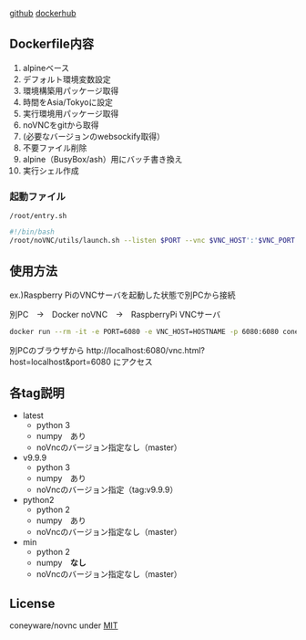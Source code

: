 [github](https://github.com/coneyware/dockerfiles/tree/master/novnc)
[dockerhub](https://hub.docker.com/r/coneyware/novnc)

## Dockerfile内容

1. alpineベース
1. デフォルト環境変数設定
1. 環境構築用パッケージ取得
1. 時間をAsia/Tokyoに設定
1. 実行環境用パッケージ取得
1. noVNCをgitから取得
1. (必要なバージョンのwebsockify取得）
1. 不要ファイル削除
1. alpine（BusyBox/ash）用にバッチ書き換え
1. 実行シェル作成

### 起動ファイル

`/root/entry.sh`
``` bash
#!/bin/bash
/root/noVNC/utils/launch.sh --listen $PORT --vnc $VNC_HOST':'$VNC_PORT $@
```

## 使用方法

ex.)Raspberry PiのVNCサーバを起動した状態で別PCから接続

別PC　→　Docker noVNC　→　RaspberryPi VNCサーバ

``` bash
docker run --rm -it -e PORT=6080 -e VNC_HOST=HOSTNAME -p 6080:6080 coneyware/novnc
```

別PCのブラウザから
http://localhost:6080/vnc.html?host=localhost&port=6080
にアクセス

## 各tag説明

* latest
	+ python 3
	+ numpy　あり
	+ noVncのバージョン指定なし（master）
* v9.9.9
	+ python 3
	+ numpy　あり
	+ noVncのバージョン指定（tag:v9.9.9）
* python2
	+ python 2
	+ numpy　あり
	+ noVncのバージョン指定なし（master）
* min
	+ python 2
	+ numpy　__なし__
	+ noVncのバージョン指定なし（master）

## License

coneyware/novnc under [MIT](https://opensource.org/licenses/mit-license.php)


